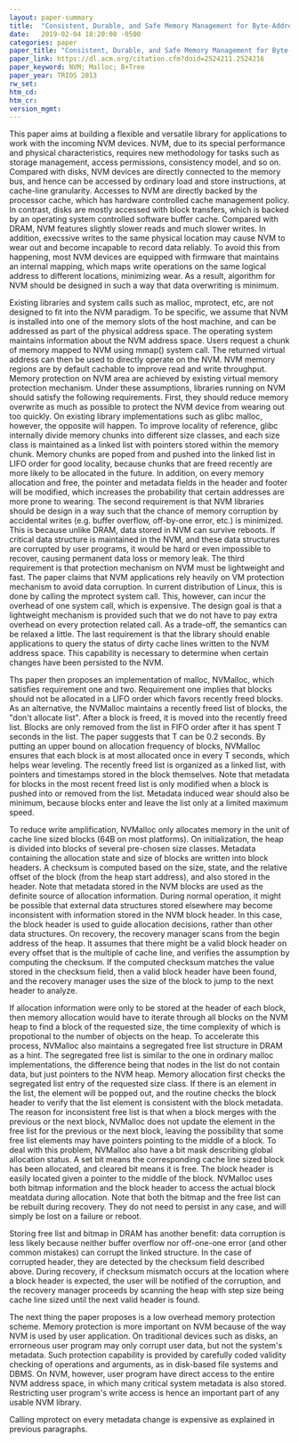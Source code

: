 ```yaml
---
layout: paper-summary
title:  "Consistent, Durable, and Safe Memory Management for Byte-Addressable Non-Volatile Main Memory"
date:   2019-02-04 18:20:00 -0500
categories: paper
paper_title: "Consistent, Durable, and Safe Memory Management for Byte-Addressable Non-Volatile Main Memory"
paper_link: https://dl.acm.org/citation.cfm?doid=2524211.2524216
paper_keyword: NVM; Malloc; B+Tree
paper_year: TRIOS 2013
rw_set: 
htm_cd: 
htm_cr: 
version_mgmt: 
---  
```


This paper aims at building a flexible and versatile library for applications to work with the incoming NVM devices.
NVM, due to its special performance and physical characteristics, requires new methodology for tasks such as 
storage management, access permissions, consistency model, and so on. Compared with disks, NVM devices are directly
connected to the memory bus, and hence can be accessed by ordinary load and store instructions, at cache-line granularity.
Accesses to NVM are directly backed by the processor cache, which has hardware controlled cache management policy.
In contrast, disks are mostly accessed with block transfers, which is backed by an operating system controlled 
software buffer cache. Compared with DRAM, NVM features slightly slower reads and much slower writes. In addition, 
execssive writes to the same physical location may cause NVM to wear out and become incapable to record data reliably. 
To avoid this from happening, most NVM devices are equipped with firmware that maintains an internal mapping, which maps 
write operations on the same logical address to different locations, minimizing wear. As a result, algorithm for NVM 
should be designed in such a way that data overwriting is minimum.

Existing libraries and system calls such as malloc, mprotect, etc, are not designed to fit into the NVM paradigm. To
be specific, we assume that NVM is installed into one of the memory slots of the host machine, and can be addressed
as part of the physical address space. The operating system maintains information about the NVM address space. Users
request a chunk of memory mapped to NVM using mmap() system call. The returned virtual address can then be used to
directly operate on the NVM. NVM memory regions are by default cachable to improve read and write throughput. Memory
protection on NVM area are achieved by existing virtual memory protection mechanism. Under these assumptions, libraries
running on NVM should satisfy the following requirements. First, they should reduce memory overwrite as much as possible 
to protect the NVM device from wearing out too quickly. On existing library implementations such as glibc malloc, however, 
the opposite will happen. To improve locality of reference, glibc internally divide memory chunks into different 
size classes, and each size class is maintained as a linked list with pointers stored within the memory chunk. Memory
chunks are poped from and pushed into the linked list in LIFO order for good locality, because chunks that are freed
recently are more likely to be allocated in the future. In addition, on every memory allocation and free, the pointer
and metadata fields in the header and footer will be modified, which increases the probability that certain addresses are 
more prone to wearing. The second requirement is that NVM libraries should be design in a way such that the chance of 
memory corruption by accidental writes (e.g. buffer overflow, off-by-one error, etc.) is minimized. This is because unlike
DRAM, data stored in NVM can survive reboots. If critical data structure is maintained in the NVM, and these data structures 
are corrupted by user programs, it would be hard or even impossible to recover, causing permanent data loss or memory leak.
The third requirement is that protection mechanism on NVM must be lightweight and fast. The paper claims that NVM 
applications rely heavily on VM protection mechanism to avoid data corruption. In current distribution of Linux, this is 
done by calling the mprotect system call. This, however, can incur the overhead of one system call, which is expensive.
The design goal is that a lightweight mechanism is provided such that we do not have to pay extra overhead on every protection 
related call. As a trade-off, the semantics can be relaxed a little. The last requirement is that the library should 
enable applications to query the status of dirty cache lines written to the NVM address space. This capability is necessary
to determine when certain changes have been persisted to the NVM. 

Ths paper then proposes an implementation of malloc, NVMalloc, which satisfies requirement one and two. Requirement one 
implies that blocks should not be allocated in a LIFO order which favors recently freed blocks. As an alternative, the 
NVMalloc maintains a recently freed list of blocks, the "don't allocate list". After a block is freed, it is moved into
the recently freed list. Blocks are only removed from the list in FIFO order after it has spent T seconds in the list.
The paper suggests that T can be 0.2 seconds. By putting an upper bound on allocation frequency of blocks, NVMalloc ensures 
that each block is at most allocated once in every T seconds, which helps wear leveling. The recently freed list 
is organized as a linked list, with pointers and timestamps stored in the block themselves. Note that metadata for blocks 
in the most recent freed list is only modified when a block is pushed into or removed from the list. Metadata induced 
wear should also be minimum, because blocks enter and leave the list only at a limited maximum speed. 

To reduce write amplification, NVMalloc only allocates memory in the unit of cache line sized blocks (64B on most platforms). 
On initialization, the heap is divided into blocks of several pre-chosen size classes. Metadata containing the allocation
state and size of blocks are written into block headers. A checksum is computed based on the size, state, and the relative 
offset of the block (from the heap start address), and also stored in the header. Note that metadata stored in the NVM 
blocks are used as the definite source of allocation information. During normal operation, it might be possible that 
external data structures stored elsewhere may become inconsistent with information stored in the NVM block header. In 
this case, the block header is used to guide allocation decisions, rather than other data structures. On recovery,
the recovery manager scans from the begin address of the heap. It assumes that there might be a valid block header on 
every offset that is the multiple of cache line, and verifies the assumption by computing the checksum. If the computed 
checksum matches the value stored in the checksum field, then a valid block header have been found, and the recovery manager
uses the size of the block to jump to the next header to analyze. 

If allocation information were only to be stored at the header of each block, then memory allocation would have to 
iterate through all blocks on the NVM heap to find a block of the requested size, the time complexity of which is 
propotional to the number of objects on the heap. To accelerate this process, NVMalloc also maintains a segregated
free list structure in DRAM as a hint. The segregated free list is similar to the one in ordinary malloc implementations, 
the difference being that nodes in the list do not contain data, but just pointers to the NVM heap. Memory allocation
first checks the segregated list entry of the requested size class. If there is an element in the list, the element will
be popped out, and the routine checks the block header to verify that the list element is consistent with the block
metadata. The reason for inconsistent free list is that when a block merges with the previous or the next block,
NVMalloc does not update the element in the free list for the previous or the next block, leaving the possibility
that some free list elements may have pointers pointing to the middle of a block. To deal with this problem, NVMalloc
also have a bit mask describing global allocation status. A set bit means the corresponding cache line sized block
has been allocated, and cleared bit means it is free. The block header is easily located given a pointer to the middle
of the block. NVMalloc uses both bitmap information and the block header to access the actual block meatdata during
allocation. Note that both the bitmap and the free list can be rebuilt during recovery. They do not need to persist
in any case, and will simply be lost on a failure or reboot.

Storing free list and bitmap in DRAM has another benefit: data corruption is less likely because neither buffer 
overflow nor off-one-one error (and other common mistakes) can corrupt the linked structure. In the case of corrupted
header, they are detected by the checksum field described above. During recovery, if checksum mismatch occurs at the 
location where a block header is expected, the user will be notified of the corruption, and the recovery manager
proceeds by scanning the heap with step size being cache line sized until the next valid header is found.

The next thing the paper proposes is a low overhead memory protection scheme. Memory protection is more important on NVM
because of the way NVM is used by user application. On traditional devices such as disks, an errorneous user program
may only corrupt user data, but not the system's metadata. Such protection capability is provided by carefully coded
validity checking of operations and arguments, as in disk-based file systems and DBMS. On NVM, however, user program
have direct access to the entire NVM address space, in which many critical system metadata is also stored. Restricting 
user program's write access is hence an important part of any usable NVM library.

Calling mprotect on every metadata change is expensive as explained in previous paragraphs.